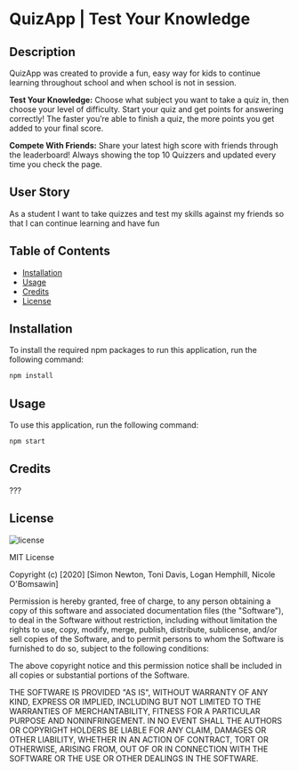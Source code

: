 #  QuizApp | Test Your Knowledge

## Description

QuizApp was created to provide a fun, easy way for kids to continue learning throughout school and when school is not in session.

**Test Your Knowledge:**
Choose what subject you want to take a quiz in, then choose your level of difficulty. Start your quiz and get points for answering correctly! The faster you’re able to finish a quiz, the more points you get added to your final score.

**Compete With Friends:**
Share your latest high score with friends through the leaderboard! Always showing the top 10 Quizzers and updated every time you check the page.

## User Story

As a student
I want to take quizzes and test my skills against my friends
so that I can continue learning and have fun

## Table of Contents

* [Installation](#installation)
* [Usage](#usage)
* [Credits](#credits)
* [License](#license)

## Installation

To install the required npm packages to run this application, run the following command:
```sh
npm install
```

## Usage

To use this application, run the following command:
```sh
npm start
```

## Credits

???

## License

![license](https://img.shields.io/badge/license-MIT-green)

MIT License

Copyright (c) [2020] [Simon Newton, Toni Davis, Logan Hemphill, Nicole O'Bomsawin]

Permission is hereby granted, free of charge, to any person obtaining a copy
of this software and associated documentation files (the "Software"), to deal
in the Software without restriction, including without limitation the rights
to use, copy, modify, merge, publish, distribute, sublicense, and/or sell
copies of the Software, and to permit persons to whom the Software is
furnished to do so, subject to the following conditions:

The above copyright notice and this permission notice shall be included in all
copies or substantial portions of the Software.

THE SOFTWARE IS PROVIDED "AS IS", WITHOUT WARRANTY OF ANY KIND, EXPRESS OR
IMPLIED, INCLUDING BUT NOT LIMITED TO THE WARRANTIES OF MERCHANTABILITY,
FITNESS FOR A PARTICULAR PURPOSE AND NONINFRINGEMENT. IN NO EVENT SHALL THE
AUTHORS OR COPYRIGHT HOLDERS BE LIABLE FOR ANY CLAIM, DAMAGES OR OTHER
LIABILITY, WHETHER IN AN ACTION OF CONTRACT, TORT OR OTHERWISE, ARISING FROM,
OUT OF OR IN CONNECTION WITH THE SOFTWARE OR THE USE OR OTHER DEALINGS IN THE
SOFTWARE.
